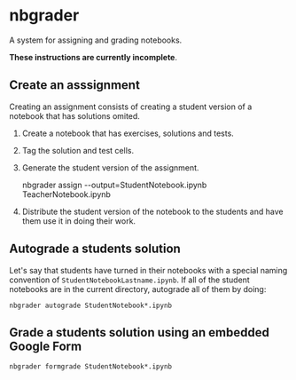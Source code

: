 # nbgrader

A system for assigning and grading notebooks.

**These instructions are currently incomplete**.

## Create an asssignment

Creating an assignment consists of creating a student version of a notebook that
has solutions omited.

1. Create a notebook that has exercises, solutions and tests.
2. Tag the solution and test cells.
3. Generate the student version of the assignment.

     nbgrader assign --output=StudentNotebook.ipynb TeacherNotebook.ipynb

4. Distribute the student version of the notebook to the students and
   have them use it in doing their work.

## Autograde a students solution

Let's say that students have turned in their notebooks with a special naming convention
of `StudentNotebookLastname.ipynb`. If all of the student notebooks are in the current
directory, autograde all of them by doing:

    nbgrader autograde StudentNotebook*.ipynb

## Grade a students solution using an embedded Google Form

    nbgrader formgrade StudentNotebook*.ipynb
